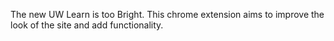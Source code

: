 The new UW Learn is too Bright.
This chrome extension aims to improve the look of the site and add functionality.
